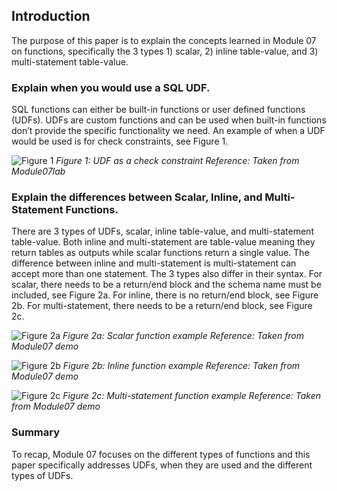 ## Introduction

The purpose of this paper is to explain the concepts learned in Module 07 on functions, specifically the 3 types 1) scalar, 2) inline table-value, and 3) multi-statement table-value.

### Explain when you would use a SQL UDF.

SQL functions can either be built-in functions or user defined functions (UDFs). UDFs are custom functions and can be used when built-in functions don’t provide the specific functionality we need. An example of when a UDF would be used is for check constraints, see Figure 1.

![Figure 1](https://user-images.githubusercontent.com/84373004/119450289-84b7ba80-bce8-11eb-8560-f9aa70de6afa.png)
*Figure 1: UDF as a check constraint*
*Reference: Taken from Module07lab*

### Explain the differences between Scalar, Inline, and Multi-Statement Functions.

There are 3 types of UDFs, scalar, inline table-value, and multi-statement table-value. Both inline and multi-statement are table-value meaning they return tables as outputs while scalar functions return a single value. The difference between inline and multi-statement is multi-statement can accept more than one statement. 
The 3 types also differ in their syntax. For scalar, there needs to be a return/end block and the schema name must be included, see Figure 2a. For inline, there is no return/end block, see Figure 2b. For multi-statement, there needs to be a return/end block, see Figure 2c.

![Figure 2a](https://user-images.githubusercontent.com/84373004/119450364-a153f280-bce8-11eb-8e46-dc7d75128df9.png)
*Figure 2a: Scalar function example*
*Reference: Taken from Module07 demo*

![Figure 2b](https://user-images.githubusercontent.com/84373004/119450367-a153f280-bce8-11eb-943c-9c954886d1cc.png)
*Figure 2b: Inline function example*
*Reference: Taken from Module07 demo*

![Figure 2c](https://user-images.githubusercontent.com/84373004/119450369-a1ec8900-bce8-11eb-9909-6dcbe6c364d8.png)
*Figure 2c: Multi-statement function example*
*Reference: Taken from Module07 demo*

### Summary

To recap, Module 07 focuses on the different types of functions and this paper specifically addresses UDFs, when they are used and the different types of UDFs.
